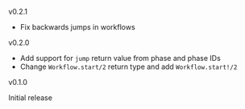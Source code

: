 v0.2.1

* Fix backwards jumps in workflows

v0.2.0

* Add support for `jump` return value from phase and phase IDs
* Change `Workflow.start/2` return type and add `Workflow.start!/2`

v0.1.0

Initial release
